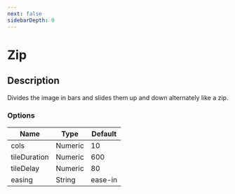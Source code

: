 ```yaml
---
next: false
sidebarDepth: 0
---
```


# Zip

## Description

Divides the image in bars and slides them up and down alternately like a zip.

### Options

| Name | Type | Default |
|------|------|---------|
| cols | Numeric | 10 |
| tileDuration | Numeric | 600 |
| tileDelay | Numeric | 80 |
| easing | String | ease-in |
